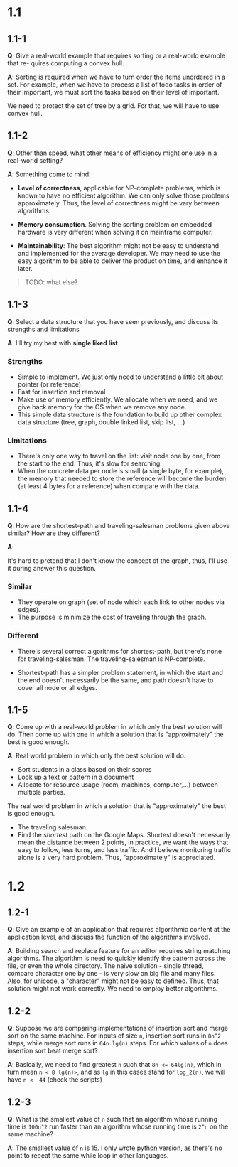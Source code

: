 1.1
===

1.1-1
-----

**Q**: Give a real-world example that requires sorting or a real-world example that re-
quires computing a convex hull.

**A**: Sorting is required when we have to turn order the items unordered in a set. For
example, when we have to process a list of todo tasks in order of their
important, we must sort the tasks based on their level of important.

We need to protect the set of tree by a grid. For that, we will have to use
convex hull.

1.1-2
-----

**Q**: Other than speed, what other means of efficiency might one use in a
real-world setting?

**A**: Something come to mind:

- **Level of correctness**, applicable for NP-complete problems, which is known
  to have no efficient algorithm. We can only solve those problems
  approximately. Thus, the level of correctness might be vary between
  algorithms.

- **Memory consumption**. Solving the sorting problem on embedded hardware is very
  different when solving it on mainframe computer.

- **Maintainability**: The best algorithm might not be easy to understand and
  implemented for the average developer. We may need to use the easy algorithm
  to be able to deliver the product on time, and enhance it later.

> TODO: what else?

1.1-3
-----

**Q**: Select a data structure that you have seen previously, and discuss its
strengths and limitations

**A**: I'll try my best with **single liked list**.

### Strengths

- Simple to implement. We just only need to understand a little bit about
  pointer (or reference)
- Fast for insertion and removal
- Make use of memory efficiently. We allocate when we need, and we give back
  memory for the OS when we remove any node.
- This simple data structure is the foundation to build up other complex data
  structure (tree, graph, double linked list, skip list, ...)

### Limitations

- There's only one way to travel on the list: visit node one by one, from the
  start to the end. Thus, it's slow for searching.
- When the concrete data per node is small (a single byte, for example), the
  memory that needed to store the reference will become the burden (at least 4
  bytes for a reference) when compare with the data.

1.1-4
-----

**Q**: How are the shortest-path and traveling-salesman problems given above similar?
How are they different?

**A**:

It's hard to pretend that I don't know the concept of the graph, thus, I'll use
it during answer this question.

### Similar

- They operate on graph (set of node which each link to other nodes via
  edges).
- The purpose is minimize the cost of traveling through the graph.

### Different

- There's several correct algorithms for shortest-path, but there's none for
  traveling-salesman. The traveling-salesman is NP-complete.

- Shortest-path has a simpler problem statement, in which the start and the end
  doesn't necessarily be the same, and path doesn't have to cover all node or
  all edges.

1.1-5
-----

**Q**: Come up with a real-world problem in which only the best solution will do.
Then come up with one in which a solution that is "approximately" the best is
good enough.

**A**: Real world problem in which only the best solution will do.

- Sort students in a class based on their scores
- Look up a text or pattern in a document
- Allocate for resource usage (room, machines, computer,...) between multiple
  parties.

The real world problem in which a solution that is "approximately" the best is
good enough.

- The traveling salesman.
- Find the _shortest_ path on the Google Maps. Shortest doesn't necessarily mean
  the distance between 2 points, in practice, we want the ways that easy to
  follow, less turns, and less traffic. And I believe monitoring traffic alone
  is a very hard problem. Thus, "approximately" is appreciated.

1.2
===

1.2-1
-----

**Q**: Give an example of an application that requires algorithmic content at
the application level, and discuss the function of the algorithms involved.

**A**: Building search and replace feature for an editor requires string
matching algorithms. The algorithm is need to quickly identify the pattern
across the file, or even the whole directory. The naive solution -
single thread, compare character one by one - is very slow on big file and
many files. Also, for unicode, a "character" might not be easy to defined. Thus,
that solution might not work correctly. We need to employ better algorithms.

1.2-2
-----


**Q**: Suppose we are comparing implementations of insertion sort and merge sort on the
same machine. For inputs of size `n`, insertion sort runs in `8n^2` steps, while
merge sort runs in `64n.lg(n)` steps. For which values of `n` does insertion sort
beat merge sort?

**A**: Basically, we need to find greatest `n` such that `8n <= 64lg(n)`, which
in turn mean `n < 8 lg(n)>`, and as `lg` in this cases stand for `log_2(n)`, we
will have `n <  44` (check the scripts)

1.2-3
-----

**Q**: What is the smallest value of `n` such that an algorithm whose running time is
`100n^2` run faster than an algorithm whose running time is `2^n` on the same
machine?

**A**: The smallest value of `n` is 15. I only wrote python version, as there's
no point to repeat the same while loop in other languages.
